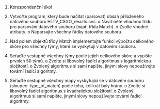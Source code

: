 1.	Korespondenční úkol

1.	Vytvořte program, který bude načítat (parsovat) obsah přiloženého datového souboru HLTV_CSGO_results.cvs.
  o	Navrhněte vhodnou třídu pro parsování datového souboru (např. třídu Match).
  o	Zvolte vhodné atributy.
  o	Naparsujte všechny řádky datového souboru.
2.	Nad polem objektů třídy Match implementujte funkci výpočtu celkového skóre pro všechny týmy, které se vyskytují v datovém souboru.
3.	Seřaďte sestupně všechny týmy podle jejich celkového skóre a vypište prvních 50 týmů.
  o	Zvolte si libovolný řadící algoritmus s logaritmickou složitostí.
  o	Zvolený algoritmus si sami napište, jinými slovy nepoužívejte tovární řadící algoritmy.
4.	Seřaďte sestupně všechny mapy vyskytující se v datovém souboru (sloupec: type_of_match) podle toho, kolikrát byly hrány.
  o	Zvolte si libovolný řadící algoritmus s kvadratickou složitostí.
  o	Zvolený algoritmus si sami napište, jinými slovy nepoužívejte tovární řadící algoritmy.
